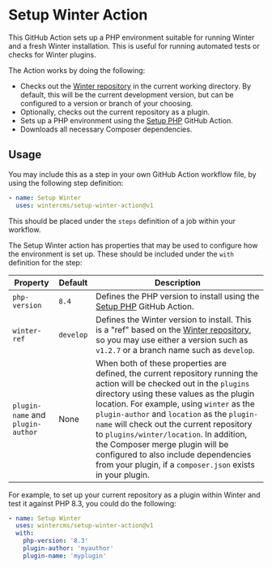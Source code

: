 # Setup Winter Action

This GitHub Action sets up a PHP environment suitable for running Winter and a fresh Winter installation. This is useful for running automated tests or checks for Winter plugins.

The Action works by doing the following:

- Checks out the [Winter repository](https://github.com/wintercms/winter) in the current working directory. By default, this will be the current development version, but can be configured to a version or branch of your choosing.
- Optionally, checks out the current repository as a plugin.
- Sets up a PHP environment using the [Setup PHP](https://github.com/shivammathur/setup-php) GitHub Action.
- Downloads all necessary Composer dependencies.

## Usage

You may include this as a step in your own GitHub Action workflow file, by using the following step definition:

```yaml
- name: Setup Winter
  uses: wintercms/setup-winter-action@v1
```

This should be placed under the `steps` definition of a job within your workflow.

The Setup Winter action has properties that may be used to configure how the environment is set up. These should be included under the `with` definition for the step:

Property | Default | Description
-------- | ------- | -----------
`php-version` | `8.4` | Defines the PHP version to install using the [Setup PHP](https://github.com/shivammathur/setup-php) GitHub Action.
`winter-ref` | `develop` | Defines the Winter version to install. This is a "ref" based on the [Winter repository](https://github.com/wintercms/winter), so you may use either a version such as `v1.2.7` or a branch name such as `develop`.
`plugin-name` and `plugin-author` | None | When both of these properties are defined, the current repository running the action will be checked out in the `plugins` directory using these values as the plugin location. For example, using `winter` as the `plugin-author` and `location` as the `plugin-name` will check out the current repository to `plugins/winter/location`. In addition, the Composer merge plugin will be configured to also include dependencies from your plugin, if a `composer.json` exists in your plugin.

For example, to set up your current repository as a plugin within Winter and test it against PHP 8.3, you could do the following:

```yaml
- name: Setup Winter
  uses: wintercms/setup-winter-action@v1
  with:
    php-version: '8.3'
    plugin-author: 'myauthor'
    plugin-name: 'myplugin'
```

